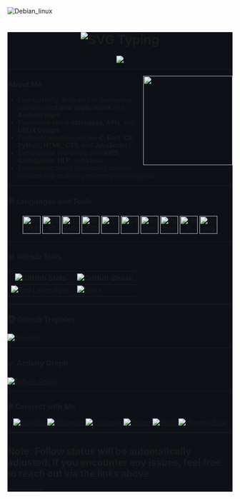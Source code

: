 ![Debian_linux](https://github.com/user-attachments/assets/330568e3-82cc-4999-9479-081541d2e65b)<div style="background-color: #0d1117;">


<h1 align="center">
  <picture>
    <source media="(prefers-color-scheme: light)" srcset="https://readme-typing-svg.demolab.com?font=Space+Mono&center=true&vCenter=true&size=40&duration=4000&pause=9&color=58a6ff&random=false&width=650&height=55&lines=Hello+There+!;I'm+Godfrey+Matagaro;It's+Nice+To+Meet+You+!">
    <source media="(prefers-color-scheme: dark)" srcset="https://readme-typing-svg.demolab.com?font=Space+Mono&center=true&vCenter=true&size=40&duration=4000&pause=9&color=E6EDF3&random=false&width=650&height=55&lines=Hello+There+!;I'm+Godfrey+Matagaro;It's+Nice+To+Meet+You+!">
    <img alt="SVG Typing" src="https://readme-typing-svg.demolab.com?font=Space+Mono&center=true&vCenter=true&size=40&duration=4000&pause=9&color=36BCF7FF&random=false&width=650&height=55&lines=Hey+There+!;I'm+Godfrey+Matagaro;It's+Nice+To+Meet+You+!">
  </picture>
</h1>

<p align="center">
  <img src="https://github-widgetbox.vercel.app/api/profile?username=godyracks&data=followers,repositories,stars,commits&theme=radical&title_color=red">
</p>

---

<img align="right" height="200" src="https://i.pinimg.com/736x/68/05/df/6805df5c7dce83a617d8a3f6f9a7fd1d.jpg" />

### About Me

- I am currently dedicated to developing sophisticated **web applications** and **Android apps**.
- Passionate about **databases**, **APIs**, and **UI/UX Design**.
- Proficient in languages like **C**, **Dart**, **C#**, **Python**, **HTML**, **CSS**, and **JavaScript**.
- Experienced in working with **AWS**, **CodeIgniter**, **NLP**, and **Linux**.
- Enthusiastic about developing creative projects and exploring emerging technologies.

---

### 🛠 Languages and Tools
<div align="center">
  <img src="https://cdn.jsdelivr.net/gh/devicons/devicon/icons/html5/html5-original.svg" height="40" alt="HTML5" />
  <img src="https://cdn.jsdelivr.net/gh/devicons/devicon/icons/css3/css3-original.svg" height="40" alt="CSS3" />
  <img src="https://cdn.jsdelivr.net/gh/devicons/devicon/icons/javascript/javascript-original.svg" height="40" alt="JavaScript" />
  <img src="https://cdn.jsdelivr.net/gh/devicons/devicon/icons/mysql/mysql-original.svg" height="40" alt="MySQL" />
  <img src="https://cdn.jsdelivr.net/gh/devicons/devicon/icons/c/c-original.svg" height="40" alt="C" />
  <img src="https://cdn.jsdelivr.net/gh/devicons/devicon/icons/csharp/csharp-original.svg" height="40" alt="C#" />
  <img src="https://cdn.jsdelivr.net/gh/devicons/devicon/icons/bootstrap/bootstrap-original.svg" height="40" alt="Bootstrap" />
  <img src="https://cdn.jsdelivr.net/gh/devicons/devicon/icons/python/python-original.svg" height="40" alt="Python" />
  <img src="https://cdn.jsdelivr.net/gh/devicons/devicon/icons/php/php-original.svg" height="40" alt="PHP" />
  <img src="https://cdn.jsdelivr.net/gh/devicons/devicon/icons/codeigniter/codeigniter-plain.svg" height="40" alt="CodeIgniter" />
</div>

---

### 📊 GitHub Stats
| ![GitHub Stats](https://github-readme-stats.vercel.app/api?username=godyracks&show_icons=true&theme=radical) | ![GitHub Streak](https://github-readme-streak-stats.herokuapp.com/?user=godyracks&theme=radical) |
| --- | --- |
| ![Top Languages](https://github-readme-stats.vercel.app/api/top-langs/?username=godyracks&langs_count=8&theme=radical&layout=compact) | ![Stars](http://github-profile-summary-cards.vercel.app/api/cards/productive-time?username=godyracks&theme=radical&utcOffset=5.45) |

---

### 🏆 GitHub Trophies
![Trophies](https://github-profile-trophy.vercel.app/?username=godyracks&theme=radical&no-frame=false&no-bg=true&margin-w=5)

---

### 📈 Activity Graph
[![Activity Graph](https://github-readme-activity-graph.vercel.app/graph?username=godyracks&bg_color=0D1117&color=7F3FBF&line=7F3FBF&point=7F3FBF&area_color=FFFFFF&title_color=FFFFFF&area=true&border_color=7F3FBF)](https://github.com/godyracks)

---

### 🌐 Connect with Me
<div align="center">
  <a href="https://www.linkedin.com/in/godfrey-onyinkwa-93712827a/" target="_blank">
    <img src="https://img.shields.io/badge/LinkedIn-0077B5?style=for-the-badge&logo=linkedin&logoColor=white" alt="LinkedIn">
  </a>
  <a href="https://www.instagram.com/godyracks/" target="_blank">
    <img src="https://img.shields.io/badge/Instagram-E4405F?style=for-the-badge&logo=instagram&logoColor=white" alt="Instagram">
  </a>
  <a href="https://www.facebook.com/godyracks" target="_blank">
    <img src="https://img.shields.io/badge/Facebook-1877F2?style=for-the-badge&logo=facebook&logoColor=white" alt="Facebook">
  </a>
  <a href="https://twitter.com/godyracks/" target="_blank">
    <img src="https://img.shields.io/badge/Twitter-1DA1F2?style=for-the-badge&logo=twitter&logoColor=white" alt="Twitter">
  </a>
  <a href="mailto:godyracks@gmail.com" target="_blank">
    <img src="https://img.shields.io/badge/Gmail-D14836?style=for-the-badge&logo=gmail&logoColor=white" alt="Gmail">
  </a>
  <a href="https://tiktok.com/@gody.racks" target="_blank">
    <img src="https://img.shields.io/badge/Tiktok-blue?style=for-the-badge&logo=Tiktok" alt="Hugging Face">
  </a>
</div>

---

**Note:** Follow status will be automatically adjusted. If you encounter any issues, feel free to reach out via the links above.
---
<span style="font-size: 8px;">[Credits: Prabin Panta](https://github.com/prabinpanta0/)</span>
